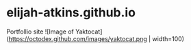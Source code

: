 # elijah-atkins.github.io
Portfollio site
![Image of Yaktocat](https://octodex.github.com/images/yaktocat.png | width=100)
